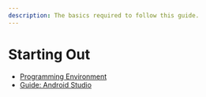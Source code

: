 ```yaml
---
description: The basics required to follow this guide.
---
```


# Starting Out

* [Programming Environment](programming-environment.md)
* [Guide: Android Studio](guide-android-studio.md)
